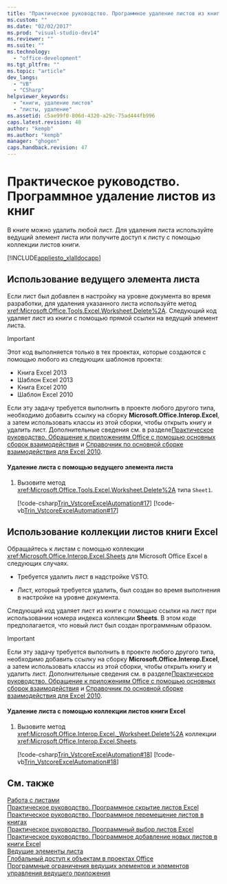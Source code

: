 ```yaml
---
title: "Практическое руководство. Программное удаление листов из книг | Microsoft Docs"
ms.custom: ""
ms.date: "02/02/2017"
ms.prod: "visual-studio-dev14"
ms.reviewer: ""
ms.suite: ""
ms.technology: 
  - "office-development"
ms.tgt_pltfrm: ""
ms.topic: "article"
dev_langs: 
  - "VB"
  - "CSharp"
helpviewer_keywords: 
  - "книги, удаление листов"
  - "листы, удаление"
ms.assetid: c5ae99f0-806d-4320-a29c-75ad444fb996
caps.latest.revision: 48
author: "kempb"
ms.author: "kempb"
manager: "ghogen"
caps.handback.revision: 47
---
```

# Практическое руководство. Программное удаление листов из книг
  В книге можно удалить любой лист.  Для удаления листа используйте ведущий элемент листа или получите доступ к листу с помощью коллекции листов книги.  
  
 [!INCLUDE[appliesto_xlalldocapp](../vsto/includes/appliesto-xlalldocapp-md.md)]  
  
## Использование ведущего элемента листа  
 Если лист был добавлен в настройку на уровне документа во время разработки, для удаления указанного листа используйте метод <xref:Microsoft.Office.Tools.Excel.Worksheet.Delete%2A>.  Следующий код удаляет лист из книги с помощью прямой ссылки на ведущий элемент листа.  
  
> [!IMPORTANT]  
>  Этот код выполняется только в тех проектах, которые создаются с помощью любого из следующих шаблонов проекта:  
>   
>  -   Книга Excel 2013  
> -   Шаблон Excel 2013  
> -   Книга Excel 2010  
> -   Шаблон Excel 2010  
>   
>  Если эту задачу требуется выполнить в проекте любого другого типа, необходимо добавить ссылку на сборку **Microsoft.Office.Interop.Excel**, а затем использовать классы из этой сборки, чтобы открыть книгу и удалить лист.  Дополнительные сведения см. в разделе[Практическое руководство. Обращение к приложениям Office с помощью основных сборок взаимодействия](../vsto/how-to-target-office-applications-through-primary-interop-assemblies.md) и [Справочник по основной сборке взаимодействия для Excel 2010](http://go.microsoft.com/fwlink/?LinkId=189585).  
  
#### Удаление листа с помощью ведущего элемента листа  
  
1.  Вызовите метод <xref:Microsoft.Office.Tools.Excel.Worksheet.Delete%2A> типа `Sheet1`.  
  
     [!code-csharp[Trin_VstcoreExcelAutomation#17](../snippets/csharp/VS_Snippets_OfficeSP/Trin_VstcoreExcelAutomation/CS/Sheet1.cs#17)]
     [!code-vb[Trin_VstcoreExcelAutomation#17](../snippets/visualbasic/VS_Snippets_OfficeSP/Trin_VstcoreExcelAutomation/VB/Sheet1.vb#17)]  
  
## Использование коллекции листов книги Excel  
 Обращайтесь к листам с помощью коллекции <xref:Microsoft.Office.Interop.Excel.Sheets> для Microsoft Office Excel в следующих случаях.  
  
-   Требуется удалить лист в надстройке VSTO.  
  
-   Лист, который требуется удалить, был создан во время выполнения в настройке на уровне документа.  
  
 Следующий код удаляет лист из книги с помощью ссылки на лист при использовании номера индекса коллекции **Sheets**.  В этом коде предполагается, что новый лист был создан программным образом.  
  
> [!IMPORTANT]  
>  Если эту задачу требуется выполнить в проекте любого другого типа, необходимо добавить ссылку на сборку **Microsoft.Office.Interop.Excel**, а затем использовать классы из этой сборки, чтобы открыть книгу и удалить лист.  Дополнительные сведения см. в разделе[Практическое руководство. Обращение к приложениям Office с помощью основных сборок взаимодействия](../vsto/how-to-target-office-applications-through-primary-interop-assemblies.md) и [Справочник по основной сборке взаимодействия для Excel 2010](http://go.microsoft.com/fwlink/?LinkId=189585).  
  
#### Удаление листа с помощью коллекции листов книги Excel  
  
1.  Вызовите метод <xref:Microsoft.Office.Interop.Excel._Worksheet.Delete%2A> коллекции <xref:Microsoft.Office.Interop.Excel.Sheets>.  
  
     [!code-csharp[Trin_VstcoreExcelAutomation#18](../snippets/csharp/VS_Snippets_OfficeSP/Trin_VstcoreExcelAutomation/CS/Sheet1.cs#18)]
     [!code-vb[Trin_VstcoreExcelAutomation#18](../snippets/visualbasic/VS_Snippets_OfficeSP/Trin_VstcoreExcelAutomation/VB/Sheet1.vb#18)]  
  
## См. также  
 [Работа с листами](../vsto/working-with-worksheets.md)   
 [Практическое руководство. Программное скрытие листов Excel](../vsto/how-to-programmatically-hide-worksheets.md)   
 [Практическое руководство. Программное перемещение листов в книгах](../vsto/how-to-programmatically-move-worksheets-within-workbooks.md)   
 [Практическое руководство. Программный выбор листов Excel](../vsto/how-to-programmatically-select-worksheets.md)   
 [Практическое руководство. Программное добавление новых листов в книги Excel](../vsto/how-to-programmatically-add-new-worksheets-to-workbooks.md)   
 [Ведущие элементы листа](../vsto/worksheet-host-item.md)   
 [Глобальный доступ к объектам в проектах Office](../vsto/global-access-to-objects-in-office-projects.md)   
 [Программные ограничения ведущих элементов и элементов управления ведущего приложения](../vsto/programmatic-limitations-of-host-items-and-host-controls.md)  
  
  